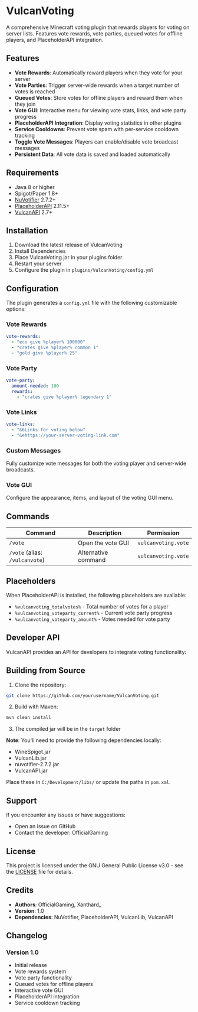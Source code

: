 # VulcanVoting

A comprehensive Minecraft voting plugin that rewards players for voting on server lists. Features vote rewards, vote parties, queued votes for offline players, and PlaceholderAPI integration.

## Features

- **Vote Rewards**: Automatically reward players when they vote for your server
- **Vote Parties**: Trigger server-wide rewards when a target number of votes is reached
- **Queued Votes**: Store votes for offline players and reward them when they join
- **Vote GUI**: Interactive menu for viewing vote stats, links, and vote party progress
- **PlaceholderAPI Integration**: Display voting statistics in other plugins
- **Service Cooldowns**: Prevent vote spam with per-service cooldown tracking
- **Toggle Vote Messages**: Players can enable/disable vote broadcast messages
- **Persistent Data**: All vote data is saved and loaded automatically

## Requirements

- Java 8 or higher
- Spigot/Paper 1.8+
- [NuVotifier](https://github.com/NuVotifier/NuVotifier) 2.7.2+
- [PlaceholderAPI](https://www.spigotmc.org/resources/placeholderapi.6245/) 2.11.5+
- [VulcanAPI](https://github.com/VulcanDev) 2.7+

## Installation

1. Download the latest release of VulcanVoting
2. Install Dependencies
3. Place VulcanVoting.jar in your plugins folder
4. Restart your server
5. Configure the plugin in `plugins/VulcanVoting/config.yml`

## Configuration

The plugin generates a `config.yml` file with the following customizable options:

### Vote Rewards
```yaml
vote-rewards:
  - "eco give %player% 100000"
  - "crates give %player% common 1"
  - "gold give %player% 25"
```

### Vote Party
```yaml
vote-party:
  amount-needed: 100
  rewards:
    - "crates give %player% legendary 1"
```

### Vote Links
```yaml
vote-links:
  - "&6Links for voting below"
  - "&ehttps://your-server-voting-link.com"
```

### Custom Messages
Fully customize vote messages for both the voting player and server-wide broadcasts.

### Vote GUI
Configure the appearance, items, and layout of the voting GUI menu.

## Commands

| Command | Description | Permission |
|---------|-------------|------------|
| `/vote` | Open the vote GUI | `vulcanvoting.vote` |
| `/vote` (alias: `/vulcanvote`) | Alternative command | `vulcanvoting.vote` |

## Placeholders

When PlaceholderAPI is installed, the following placeholders are available:

- `%vulcanvoting_totalvotes%` - Total number of votes for a player
- `%vulcanvoting_voteparty_current%` - Current vote party progress
- `%vulcanvoting_voteparty_amount%` - Votes needed for vote party

## Developer API

VulcanAPI provides an API for developers to integrate voting functionality:


## Building from Source

1. Clone the repository:
```bash
git clone https://github.com/yourusername/VulcanVoting.git
```

2. Build with Maven:
```bash
mvn clean install
```

3. The compiled jar will be in the `target` folder

**Note**: You'll need to provide the following dependencies locally:
- WineSpigot.jar
- VulcanLib.jar
- nuvotifier-2.7.2.jar
- VulcanAPI.jar

Place these in `C:/Development/libs/` or update the paths in `pom.xml`.

## Support

If you encounter any issues or have suggestions:
- Open an issue on GitHub
- Contact the developer: OfficialGaming

## License

This project is licensed under the GNU General Public License v3.0 - see the [LICENSE](LICENSE) file for details.

## Credits

- **Authors**: OfficialGaming, Xanthard_
- **Version**: 1.0
- **Dependencies**: NuVotifier, PlaceholderAPI, VulcanLib, VulcanAPI

## Changelog

### Version 1.0
- Initial release
- Vote rewards system
- Vote party functionality
- Queued votes for offline players
- Interactive vote GUI
- PlaceholderAPI integration
- Service cooldown tracking
